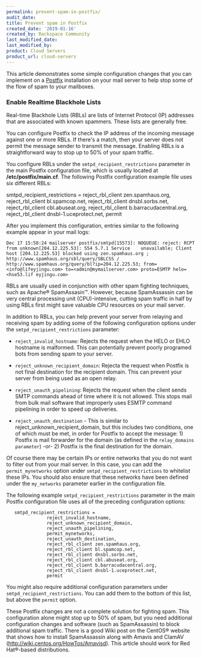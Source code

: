 ```yaml
---
permalink: prevent-spam-in-postfix/
audit_date:
title: Prevent spam in Postfix
created_date: '2019-01-16'
created_by: Rackspace Community
last_modified_date: 
last_modified_by: 
product: Cloud Servers
product_url: cloud-servers
---
```


This article demonstrates some simple configuration changes that you can implement on a [Postfix](http://www.postfix.org) installation on your mail server to help stop some of the flow of spam to your mailboxes.

### Enable Realtime Blackhole Lists

Real-time Blackhole Lists (RBLs) are lists of Internet Protocol (IP) addresses that are associated with known spammers. These lists are generally free. 

You can configure Postfix to check the IP address of the incoming message against one or more RBLs. If there's a match, then your server does not permit the message sender to transmit the message. Enabling RBLs is a straightforward way to stop up to 50% of your spam traffic. 



You configure RBLs under the `smtpd_recipient_restrictions` parameter in the main Postfix configuration file, which is usually located at **/etc/postfix/main.cf**. The following Postfix configuration example file uses six different RBLs:

smtpd_recipient_restrictions =
            reject_rbl_client zen.spamhaus.org,
            reject_rbl_client bl.spamcop.net,
            reject_rbl_client dnsbl.sorbs.net,
            reject_rbl_client cbl.abuseat.org,
            reject_rbl_client b.barracudacentral.org,
            reject_rbl_client dnsbl-1.uceprotect.net,
            permit

After you implement this configuration, entries similar to the following example appear in your mail logs:

    Dec 17 15:58:24 mailserver postfix/smtpd[15573]: NOQUEUE: reject: RCPT from unknown[204.12.225.53]: 554 5.7.1 Service    unavailable; Client host [204.12.225.53] blocked using zen.spamhaus.org ; http://www.spamhaus.org/sbl/query/SBLCSS / http://www.spamhaus.org/query/bl?ip=204.12.225.53; from=<info@lifeyjingu.com> to=<admin@mymailserver.com> proto=ESMTP helo=<hse53.lif eyjingu.com>

RBLs are usually used in conjunction with other spam fighting techniques, such as Apache&reg; SpamAssasin&trade;. However, because SpamAssassin can be very central processing unit (CPU)-intensive, cutting spam traffic in half by using RBLs first might save valuable CPU resources on your mail server.

In addition to RBLs, you can help prevent your server from relaying and receiving spam by adding some of the following configuration options under the `smtpd_recipient_restrictions` parameter:

- `reject_invalid_hostname`: Rejects the request when the HELO or EHLO hostname is malformed. This can potentially prevent poorly programed bots from sending spam to your server.

- `reject_unknown_recipient_domain`: Rejecta the request when Postfix is not final destination for the recipient domain. This can prevent your server from being used as an open relay.

- `reject_unauth_pipelining`: Rejects the request when the client sends SMTP commands ahead of time where it is not allowed. This stops mail from bulk mail software that improperly uses ESMTP command pipelining in order to speed up deliveries.

- `reject_unauth_destination` - This is similar to reject_unknown_recipient_domain, but this includes two conditions, one of which must be met, in order for Postfix to accept the message: 1) Postfix is mail forwarder for the domain (as defined in the `relay_domains parameter`) -or- 2) Postfix is the final destination for the domain. 

Of course there may be certain IPs or entire networks that you do not want to filter out from your mail server. In this case, you can add the `permit_mynetworks` option under `smtpd_recipient_restrictions` to whitelist these IPs. You should also ensure that these networks have been defined under the `my_networks` parameter earlier in the configuration file.


The following example `smtpd_recipient_restrictions` parameter in the main Postfix configuration file uses all of the preceding configuration options:

       smtpd_recipient_restrictions =
                   reject_invalid_hostname,
                   reject_unknown_recipient_domain,
                   reject_unauth_pipelining,
                   permit_mynetworks,
                   reject_unauth_destination,
                   reject_rbl_client zen.spamhaus.org,
                   reject_rbl_client bl.spamcop.net,
                   reject_rbl_client dnsbl.sorbs.net,
                   reject_rbl_client cbl.abuseat.org,
                   reject_rbl_client b.barracudacentral.org,
                   reject_rbl_client dnsbl-1.uceprotect.net,
                   permit


You might also require additional configuration parameters under `smtpd_recipient_restrictions`. You can add them to the bottom of this list, but above the `permit` option.

These Postfix changes are not a complete solution for fighting spam. This configuration alone might stop up to 50% of spam, but you need additional configuration changes and software (such as SpamAssassin) to block additional spam traffic. There is a good Wiki post on the CentOS&reg; website that shows how to install SpamAssassin along with Amavis and ClamAV (http://wiki.centos.org/HowTos/Amavisd). This article should work for Red Hat&reg;-based distributions.

